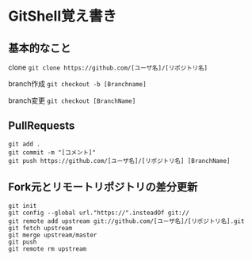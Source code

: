 # GitShell覚え書き

## 基本的なこと

clone
`git clone https://github.com/[ユーザ名]/[リポジトリ名]`

branch作成
`git checkout -b [Branchname]`

branch変更
`git checkout [BranchName]`

## PullRequests
```
git add .
git commit -m "[コメント]"
git push https://github.com/[ユーザ名]/[リポジトリ名] [BranchName]
```

## Fork元とリモートリポジトリの差分更新
```
git init
git config --global url."https://".insteadOf git://
git remote add upstream git://github.com/[ユーザ名]/[リポジトリ名].git
git fetch upstream
git merge upstream/master
git push
git remote rm upstream
```
